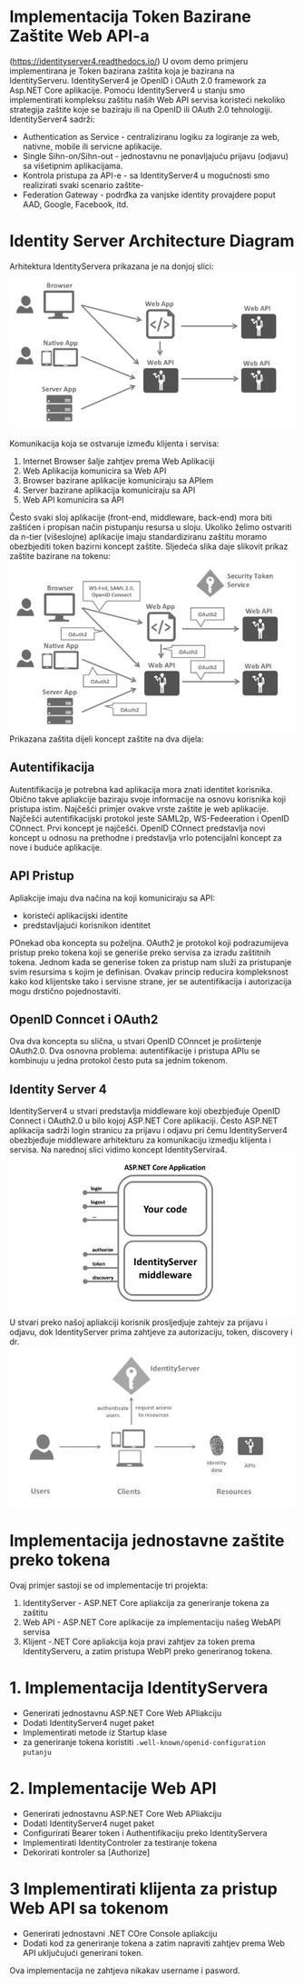 ﻿# Implementacija Token Bazirane Zaštite Web API-a
(https://identityserver4.readthedocs.io/)
U ovom demo primjeru implementirana je Token bazirana zaštita koja je bazirana na IdentityServeru.
IdentityServer4 je OpenID i OAuth 2.0 framework za Asp.NET Core aplikacije.
Pomoću IdentityServer4 u stanju smo implementirati kompleksu zaštitu naših Web API servisa koristeći nekoliko strategija zaštite koje se baziraju ili na OpenID ili OAuth 2.0 tehnologiji.
IdentityServer4 sadrži:
- Authentication as Service - centraliziranu logiku za logiranje za web, nativne, mobile ili servicne aplikacije.
- Single Sihn-on/Sihn-out - jednostavnu ne ponavljajuću  prijavu (odjavu) sa višetipnim aplikacijama.
- Kontrola pristupa za API-e - sa IdentityServer4 u mogućnosti smo realizirati svaki scenario zaštite-
- Federation Gateway - podrđka za vanjske identity provajdere poput AAD, Google, Facebook, itd. 



# Identity Server Architecture Diagram

Arhitektura IdentityServera prikazana je na donjoj slici:
![Način komunikacije klijenta prema server baziranim resursima](images/img01.png)

Komunikacija koja se ostvaruje između klijenta i servisa:
1. Internet Browser šalje zahtjev prema Web Aplikaciji
2. Web Aplikacija komunicira sa Web API
3. Browser bazirane aplikacije komuniciraju sa APIem
4. Server bazirane aplikacija komuniciraju sa API
5. Web API komunicira sa API

Često svaki sloj aplikacije  (front-end, middleware, back-end) mora biti zaštićen i propisan način pistupanju resursa u sloju.
Ukoliko želimo ostvariti da n-tier (višeslojne) aplikacije imaju standardiziranu zaštitu moramo obezbjediti token bazirni koncept zaštite.
Sljedeća slika daje slikovit prikaz zaštite bazirane na tokenu:
![IdentityServer Arhitektura](images/img02.png)
Prikazana zaštita dijeli koncept zaštite na dva dijela:

## Autentifikacija 
Autentifikacija je potrebna kad aplikacija mora znati identitet korisnika. Obično takve apliakcije baziraju svoje informacije na osnovu korisnika koji pristupa istim.
Najčešći primjer ovakve vrste zaštite je web aplikacije.
Najčešći autentifikacijski protokol jeste SAML2p, WS-Fedeeration i OpenID COnnect. Prvi koncept je najčešći.
OpenID COnnect predstavlja novi koncept u odnosu na prethodne i predstavlja vrlo potencijalni koncept za nove i buduće aplikacije.

## API Pristup 
Apliakcije imaju dva načina na koji komuniciraju sa API: 
- koristeći aplikacijski identite
- predstavljajući korisnikon identitet

POnekad oba koncepta su poželjna.
OAuth2 je protokol koji podrazumijeva pristup preko tokena koji se generiše preko servisa za izradu zaštitnih tokena. Jednom kada se generise token za pristup nam služi za pristupanje svim resursima s kojim je definisan.
Ovakav princip reducira kompleksnost kako kod klijentske tako i servisne strane, jer se autentifikacija i autorizacija mogu drstično pojednostaviti.


## OpenID Conncet i OAuth2
Ova dva koncepta su slična, u stvari OpenID COnncet je proširtenje OAuth2.0. Dva osnovna problema: autentifikacije i pristupa APIu se kombinuju u jedna protokol često puta sa jednim tokenom.
## Identity Server 4

IdentityServer4 u stvari predstavlja middleware koji obezbjeđuje OpenID Connect i OAuth2.0 u bilo kojoj ASP.NET Core aplikaciji.
Često ASP.NET aplikacija sadrži login stranicu za prijavu i odjavu pri čemu IdentityServer4 obezbjeđuje middleware arhitekturu za komunikaciju izmedju klijenta i servisa.
Na narednoj slici vidimo koncept IdentityServira4. 
![Komunikacija Web Apliakcija i IdentityServer4](images/img03.png)
U stvari preko našoj apliakciji korisnik prosljedjuje zahtejv za prijavu i odjavu, dok IdentityServer prima zahtjeve za autorizaciju, token, discovery i dr.
![IdentityServer Arhitektura](images/img04.png)

# Implementacija jednostavne zaštite preko tokena
Ovaj primjer sastoji se od implementacije tri projekta:
1. IdentityServer - ASP.NET Core apliakcija za generiranje tokena za zaštitu
2. Web API - ASP.NET Core aplikacije za implementaciju našeg WebAPI servisa
3. Klijent -.NET Core apliakcija koja pravi zahtjev za token prema IdentityServeru, a zatim pristupa WebPI preko generiranog tokena.


# 1. Implementacija IdentityServera
- Generirati jednostavnu ASP.NET Core Web APliakciju
- Dodati IdentityServer4 nuget paket
- Implementirati metode iz Startup klase
- za generiranje tokena koristiti ``.well-known/openid-configuration putanju``

# 2. Implementacije Web API 
- Generirati jednostavnu ASP.NET Core Web APliakciju
- Dodati IdentityServer4 nuget paket
- Configurirati Bearer token i Authentifikaciju preko IdentityServera
- Implementirati IdentityControler za testiranje tokena
- Dekorirati kontroler sa [Authorize]

# 3 Implementirati klijenta za pristup Web API sa tokenom
- Generirati jednostavni .NET COre Console apliakciju
- Dodati kod za generiranje tokena a zatim napraviti zahtjev prema Web API uključujući generirani token.

Ova implementacija ne zahtjeva nikakav username i pasword.